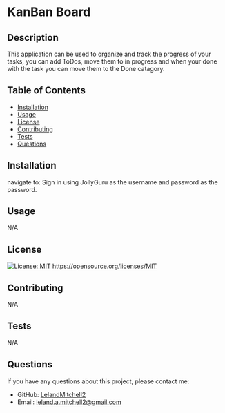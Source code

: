 # KanBan Board

  ## Description
  This application can be used to organize and track the progress of your tasks, you can add ToDos,  move them to in progress and when your done with the task you can move them to the Done catagory.

  ## Table of Contents
  * [Installation](#installation)
  * [Usage](#usage)
  * [License](#license)
  * [Contributing](#contributing)
  * [Tests](#tests)
  * [Questions](#questions)

  ## Installation
  navigate to: Sign in using JollyGuru as the username and password as the password.

  ## Usage
  N/A

  ## License
  [![License: MIT](https://img.shields.io/badge/License-MIT-yellow.svg)](https://opensource.org/licenses/MIT)
  https://opensource.org/licenses/MIT

  ## Contributing
  N/A

  ## Tests
  N/A

  ## Questions
  If you have any questions about this project, please contact me:
  
  * GitHub: [LelandMitchell2](https://github.com/LelandMitchell2)
  * Email: leland.a.mitchell2@gmail.com

